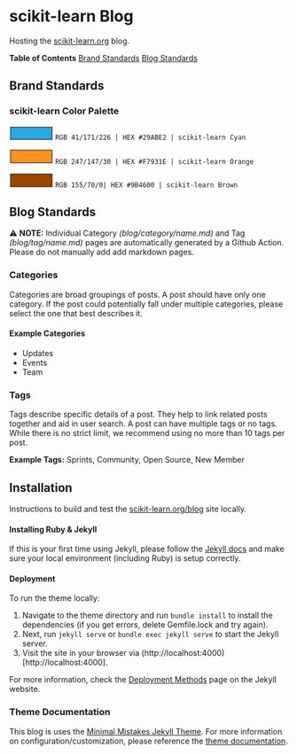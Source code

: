 # scikit-learn Blog
Hosting the [scikit-learn.org](https://scikit-learn.org/stable/) blog.

**Table of Contents**
[Brand Standards](https://github.com/scikit-learn/blog#brand-standards)
[Blog Standards](https://github.com/scikit-learn/blog#blog-standards)



## Brand Standards

### scikit-learn Color Palette

![#29ABE2 Cyan](/assets/images/brand_images/colorswatch_29ABE2_cyan.png) `RGB 41/171/226 | HEX #29ABE2 | scikit-learn Cyan`

![#F7931E Orange](/assets/images/brand_images/colorswatch_F7931E_orange.png)  `RGB 247/147/30 | HEX #F7931E | scikit-learn Orange`

![#9B4600 Brown](/assets/images/brand_images/colorswatch_9B4600_brown.png) `RGB 155/70/0| HEX #9B4600 | scikit-learn Brown`



## Blog Standards
:warning: **NOTE:** Individual Category *(blog/category/name.md)* and Tag *(blog/tag/name.md)* pages are automatically generated by a Github Action. Please do not manually add add markdown pages.

### Categories
Categories are broad groupings of posts. A post should have only one category. If the post could potentially fall under multiple categories, please select the one that best describes it.

#### Example Categories
- Updates
- Events
- Team

### Tags
Tags describe specific details of a post. They help to link related posts together and aid in user search. A post can have multiple tags or no tags. While there is no strict limit, we recommend using no more than 10 tags per post.

**Example Tags:** Sprints, Community, Open Source, New Member


## Installation

Instructions to build and test the [scikit-learn.org/blog](https://scikit-learn.org/blog) site locally.

#### Installing Ruby & Jekyll

If this is your first time using Jekyll, please follow the [Jekyll docs](https://jekyllrb.com/docs/installation/) and make sure your local environment (including Ruby) is setup correctly.

#### Deployment

To run the theme locally:
1. Navigate to the theme directory and run `bundle install` to install the dependencies (if you get errors, delete Gemfile.lock and try again). 
2. Next, run `jekyll serve` or `bundle exec jekyll serve` to start the Jekyll server.
3. Visit the site in your browser via (http://localhost:4000)[http://localhost:4000].

For more information, check the [Deployment Methods](https://jekyllrb.com/docs/deployment-methods/) page on the Jekyll website.


### Theme Documentation

This blog is uses the [Minimal Mistakes Jekyll Theme](https://github.com/mmistakes/minimal-mistakes). For more information on configuration/customization, please reference the [theme documentation](https://mmistakes.github.io/minimal-mistakes/docs/quick-start-guide/).
